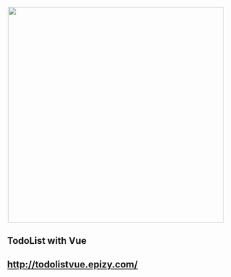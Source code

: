 <p align="center"><a href="http://todolistvue.epizy.com/" target="_blank"><img src="https://miro.medium.com/max/3920/1*oZqGznbYXJfBlvGp5gQlYQ.jpeg" width="500"></a></p>



## TodoList with Vue
 
## http://todolistvue.epizy.com/

